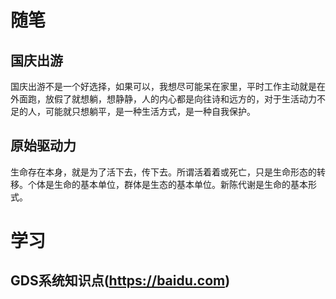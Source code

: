 # 随笔

## 国庆出游
国庆出游不是一个好选择，如果可以，我想尽可能呆在家里，平时工作主动就是在外面跑，放假了就想躺，想静静，人的内心都是向往诗和远方的，对于生活动力不足的人，可能就只想躺平，是一种生活方式，是一种自我保护。

## 原始驱动力
生命存在本身，就是为了活下去，传下去。所谓活着着或死亡，只是生命形态的转移。个体是生命的基本单位，群体是生态的基本单位。新陈代谢是生命的基本形式。

# 学习

## GDS系统知识点(https://baidu.com)
